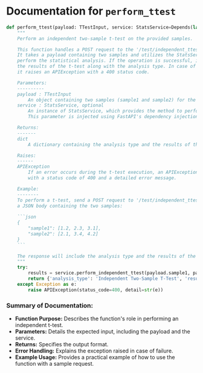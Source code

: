 # Documentation for `perform_ttest`

```python
def perform_ttest(payload: TTestInput, service: StatsService=Depends(lambda: stats_service)):
    """
    Perform an independent two-sample t-test on the provided samples.

    This function handles a POST request to the '/test/independent_ttest' endpoint.
    It takes a payload containing two samples and utilizes the StatsService to 
    perform the statistical analysis. If the operation is successful, it returns 
    the results of the t-test along with the analysis type. In case of an error, 
    it raises an APIException with a 400 status code.

    Parameters:
    ----------
    payload : TTestInput
        An object containing two samples (sample1 and sample2) for the t-test.
    service : StatsService, optional
        An instance of StatsService, which provides the method to perform the t-test.
        This parameter is injected using FastAPI's dependency injection.

    Returns:
    -------
    dict
        A dictionary containing the analysis type and the results of the t-test.

    Raises:
    ------
    APIException
        If an error occurs during the t-test execution, an APIException is raised 
        with a status code of 400 and a detailed error message.

    Example:
    --------
    To perform a t-test, send a POST request to '/test/independent_ttest' with 
    a JSON body containing the two samples:
    
    ```json
    {
        "sample1": [1.2, 2.3, 3.1],
        "sample2": [2.1, 3.4, 4.2]
    }
    ```

    The response will include the analysis type and the results of the t-test.
    """
    try:
        results = service.perform_independent_ttest(payload.sample1, payload.sample2)
        return {'analysis_type': 'Independent Two-Sample T-Test', 'results': results}
    except Exception as e:
        raise APIException(status_code=400, detail=str(e))
``` 

### Summary of Documentation:
- **Function Purpose:** Describes the function's role in performing an independent t-test.
- **Parameters:** Details the expected input, including the payload and the service.
- **Returns:** Specifies the output format.
- **Error Handling:** Explains the exception raised in case of failure.
- **Example Usage:** Provides a practical example of how to use the function with a sample request.